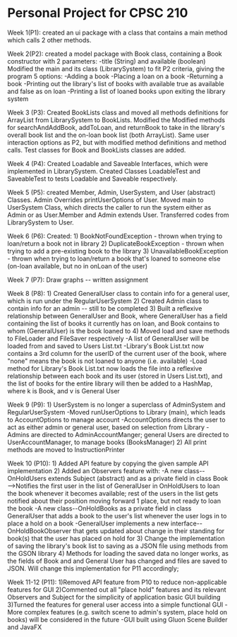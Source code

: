 # Personal Project for CPSC 210

Week 1(P1): created an ui package with a class that contains a main method which calls 2 other methods.

Week 2(P2): created a model package with Book class, containing a Book constructor with 2 parameters:
           -title (String) and available (boolean)
           Modified the main and its class (LibrarySystem) to fit P2 criteria, giving the program 5 options:
           -Adding a book
           -Placing a loan on a book
           -Returning a book
           -Printing out the library's list of books with available true as available and false as on loan
           -Printing a list of loaned books upon exiting the library system

Week 3 (P3): Created BookLists class and moved all methods definitions for ArrayList<Book> from LibrarySystem to
             BookLists. Modified the Modified methods for searchAndAddBook, addToLoan, and returnBook to take in
             the library's overall book list and the on-loan book list (both ArrayList<Book>). Same user
             interaction options as P2, but with modified method definitions and method calls. Test classes for
             Book and BookLists classes are added.

Week 4 (P4): Created Loadable and Saveable Interfaces, which were implemented in LibrarySystem. Created Classes
             LoadableTest and SaveableTest to tests Loadable and Saveable respectively.

Week 5 (P5): created Member, Admin, UserSystem, and User (abstract) Classes. Admin Overrides printUserOptions of
             User. Moved main to UserSystem Class, which directs the caller to run the system either as Admin or
             as User.Member and Admin extends User. Transferred codes from LibrarySystem to User.

Week 6 (P6): Created:
             1) BookNotFoundException - thrown when trying to loan/return a book not in library
             2) DuplicateBookException - thrown when trying to add a pre-existing book to the library
             3) UnavailableBookException - thrown when trying to loan/return a book that's loaned to someone else
                (on-loan available, but no in onLoan of the user)

Week 7 (P7): Draw graphs -- written assignment

Week 8 (P8): 1) Created GeneralUser class to contain info for a general user, which is run under the RegularUserSystem
             2) Created Admin class to contain info for an admin -- still to be completed
             3) Built a reflexive relationship between GeneralUser and Book, where GeneralUser has a field containing
             the list of books it currently has on loan, and Book contains to whom (GeneralUser) is the book loaned to
             4) Moved load and save methods to FileLoader and FileSaver respectively
                -A list of GeneralUser will be loaded from and saved to Users List.txt
                -Library's Book List.txt now contains a 3rd column for the userID of the current user of the book, where
                "none" means the book is not loaned to anyone (i.e. available)
                -Load method for Library's Book List.txt now loads the file into a reflexive relationship between each
                book and its user (stored in Users List.txt), and the list of books for the entire library will then be
                added to a HashMap, where k is Book, and v is General User

Week 9 (P9): 1) UserSystem is no longer a superclass of AdminSystem and RegularUserSystem
                -Moved runUserOptions to Library (main), which leads to AccountOptions to manage account
                -AccountOptions directs the user to act as either admin or general user, based on selection from Library
                -Admins are directed to AdminAccountManger; general Users are directed to UserAccountManager, to manage
                books (BooksManager)
             2) All print methods are moved to InstructionPrinter

Week 10 (P10): 1) Added API feature by copying the given sample API implementation
               2) Added an Observers feature with:
                  -A new class--OnHoldUsers extends Subject (abstract) and as a private field in class Book
                     -->Notifies the first user in the list of GeneralUser in OnHoldUsers to loan the book
                     whenever it becomes available; rest of the users in the list gets notified about
                     their position moving forward 1 place, but not ready to loan the book
                  -A new class--OnHoldBooks as a private field in class GeneralUser that adds a book to the user's list
                   whenever the user logs in to place a hold on a book
                  -GeneralUser implements a new interface--OnHoldBookObserver that gets updated about change in their
                   standing for book(s) that the user has placed on hold for
               3) Change the implementation of saving the library's book list to saving as a JSON file using methods
                  from the GSON library
               4) Methods for loading the saved data no longer works, as the fields of Book and and General User has
                  changed and files are saved to JSON. Will change this implementation for P11 accordingly;
                  
Week 11-12 (P11): 1)Removed API feature from P10 to reduce non-applicable features for GUI
                  2)Commented out all "place hold" features and its relevant Observers and Subject for the simplicity
                  of application basic GUI building
                  3)Turned the features for general user access into a simple functional GUI
                    -More complex features (e.g. switch scene to admin's system, place hold on books) will be considered
                    in the future
                    -GUI built using Gluon Scene Builder and JavaFX
